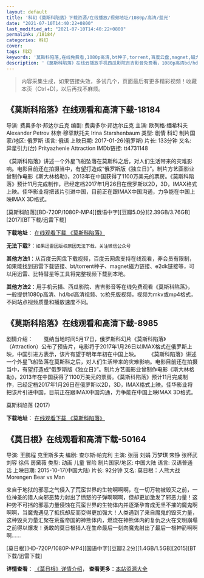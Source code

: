 ```yaml
---
layout: default
title: '科幻《莫斯科陷落》下载资源/在线播放/视频地址/1080p/高清/蓝光'
date: "2021-07-10T14:40:22+0800"
last_modified_at: "2021-07-10T14:40:22+0800"
permalink: /18184/
categories: 科幻
cover:
tags: 科幻
keywords: '莫斯科陷落,在线免费看,1080p高清,bt种子,torrent,百度云盘,magnet,磁力链,迅雷下载资源'
description: '《莫斯科陷落》在线云播放手机西瓜影院吉吉影音免费看，1080p高清bd/hd未删减完整版和tc抢先枪版，mkv/mp4格式，附带bt/torrent种子、magnet/磁力链、百度云盘、网盘资源迅雷下载链接'
---
```


>内容采集生成，如果链接失效，多试几个，页面最后有更多精彩视频！收藏本页（Ctrl+D)，以后再找不麻烦。


## 《莫斯科陷落》在线观看和高清下载-18184

导演: 费奥多尔·邦达尔丘克 编剧: 费奥多尔·邦达尔丘克 主演: 欧列格·缅希科夫 Alexander Petrov 林奈·穆罕默托夫 Irina Starshenbaum 类型: 剧情 科幻 制片国家/地区: 俄罗斯 语言: 俄语 上映日期: 2017-01-26(俄罗斯) 片长: 133分钟 又名: 异星引力(台) Prityazhenie Attraction IMDb链接: tt4731148

《莫斯科陷落》讲述一个外星飞船坠落在莫斯科之后，对人们生活带来的灾难影响。电影目前还在拍摄当中，有望打造成“俄罗斯版《独立日》”。制片方艺画影业曾制作电影《斯大林格勒》，2013年在中国获得了1100万美元的票房。《莫斯科陷落》预计11月完成制作，已经定档2017年1月26日在俄罗斯以2D，3D，IMAX格式上映。佳华影业将把该片引进中国，目前正在跟IMAX中国沟通，力争能在中国上映IMAX 3D格式。


[莫斯科陷落][BD-720P/1080P-MP4][俄语中字][豆瓣5.0分][2.39GB/3.76GB][2017][BT下载/迅雷下载]

**下载地址**： [在线观看下载 《莫斯科陷落》](https://www.btdx8.com/torrent/prityazhenie_2017.html) 


**无法下载?**：`如果迅雷因版权原因无法下载，关注微信公众号 `

**其他方法1**：从百度云网盘下载视频，百度云网盘支持在线观看，非会员有限制，如果能找到迅雷下载链接、bt/torrent种子、magnet磁力链接、e2dk链接等，可以用迅雷、比特彗星等工具将完整视频下载到本地。

**其他方法2**：用手机云播、西瓜影院、吉吉影音等在线免费观看《莫斯科陷落》，一般提供1080p高清、hd/bd高清视频、tc抢先版视频，视频为mkv或mp4格式，不同站点视频质量和播放速度不同。


## 《莫斯科陷落》在线观看和高清下载-8985

剧情介绍：　　戛纳当地时间5月17日，俄罗斯科幻片《莫斯科陷落》（Attraction）公布了预告片，电影将于2017年1月26日以IMAX格式在俄罗斯上映，中国引进方表示，该片有望于明年年初在中国上映。 　　《莫斯科陷落》讲述一个外星飞船坠落在莫斯科之后，对人们生活带来的灾难影响。电影目前还在拍摄当中，有望打造成“俄罗斯版《独立日》”。制片方艺画影业曾制作电影《斯大林格勒》，2013年在中国获得了1100万美元的票房。《莫斯科陷落》预计11月完成制作，已经定档2017年1月26日在俄罗斯以2D，3D，IMAX格式上映。佳华影业将把该片引进中国，目前正在跟IMAX中国沟通，力争能在中国上映IMAX 3D格式。


莫斯科陷落 (2017)

**下载地址**： [在线观看下载 《莫斯科陷落》](https://www.btbtdy.me/btdy/dy10127.html) 


## 《莫日根》在线观看和高清下载-50164

导演: 王鹏程 克里斯多夫 编剧: 查尔斯·帕克利 主演: 张丽 刘娟 万梦琪 宋铮 张杯武 刘容 徐伟 房黛薇 类型: 动画 儿童 冒险 制片国家/地区: 中国大陆 语言: 汉语普通话 上映日期: 2015-10-17(中国大陆) 片长: 92分钟 又名: 莫日根：人熊大战 Morengen Bear vs Man

来自于地狱的邪恶之气侵入了荒蛮世界的生物啊啊啊，在一切万物被毁灭之前，一位神圣的猎人向邪恶势力射出了愤怒的子弹啊啊啊，但却更加激发了邪恶力量！这种势不可挡的邪恶力量侵蚀在荒蛮世界的生物体内并逐渐孕育成无坚不摧的魔鬼啊啊啊，当魔鬼遇见了抵抗却反而变得更加强大！人类遇到了来自魔鬼的毁灭力量， 这种毁灭力量汇聚在荒蛮帝国的神熊体内，燃烧在神熊体内的复仇之火在文明崩塌之前得以爆发！勇敢的莫日根猎人在生命最后一刻向魔鬼射出了最后一根神箭啊啊啊……


[莫日根][HD-720P/1080P-MP4][国语中字][豆瓣2.2分][1.4GB/1.5GB][2015][BT下载/迅雷下载]

**详情查看**： [《莫日根》详情介绍](/movie/50164/)， **查看更多**：[本站资源大全](/movie/t/all/)

